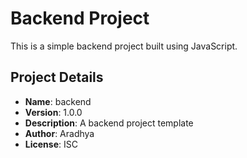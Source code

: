 # Backend Project

This is a simple backend project built using JavaScript.

## Project Details

- **Name**: backend
- **Version**: 1.0.0
- **Description**: A backend project template
- **Author**: Aradhya
- **License**: ISC